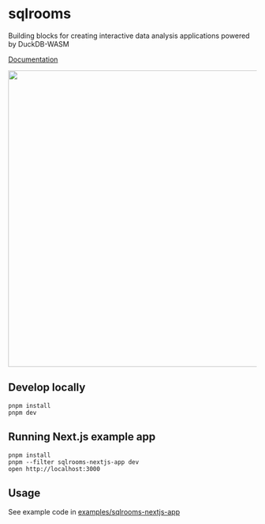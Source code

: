# sqlrooms

Building blocks for creating interactive data analysis applications powered by DuckDB-WASM

[Documentation](https://sqlrooms.github.io/sqlrooms/)

<img width=600 src=https://github.com/user-attachments/assets/1897cb57-9602-493c-ad82-2723c9f4e0f7>

## Develop locally

    pnpm install
    pnpm dev

## Running Next.js example app

    pnpm install
    pnpm --filter sqlrooms-nextjs-app dev
    open http://localhost:3000

## Usage

See example code in [examples/sqlrooms-nextjs-app](examples/sqlrooms-nextjs-app)
